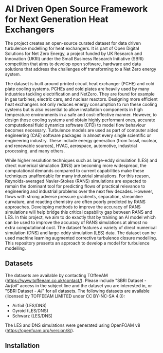# AI Driven Open Source Framework for Next Generation Heat Exchangers

The project creates an open-source curated dataset for data driven turbulence modelling for heat exchangers. It is part of Open Digital Solutions for Net Zero Energy, a project funded by UK Research and Innovation (UKRI) under the Small Business Research Initiative (SBRI) competition that aims to develop open software, hardware and data solutions that address the challenges off transforming to a Net Zero energy system.

The dataset is built around printed circuit heat exchanger (PCHE) and cold plate cooling systems. PCHEs and cold plates are heavily used by many industries tackling electrification and NetZero. They are found for example in gas turbines, electric cars, and nuclear reactors. Designing more efficient heat exchangers not only reduces energy consumption to run these cooling systems but is also essential to allow installation components in high temperature environments in a safe and cost-effective manner. However, to design those cooling systems and obtain highly performant ones, accurate computational fluid dynamics software (CFD) to model flow behaviour becomes necessary. Turbulence models are used as part of computer aided engineering (CAE) software packages in almost every single scientific or engineering industry. These include energy generation (from fossil, nuclear, and renewable sources), HVAC, aerospace, automotive, industrial processing, and many others.

While higher resolution techniques such as large-eddy simulation (LES) and direct numerical simulation (DNS) are becoming more widespread, the computational demands compared to current capabilities make these techniques unaffordable for many industrial simulations. For this reason, Reynolds-averaged Navier-Stokes (RANS) simulations are expected to remain the dominant tool for predicting flows of practical relevance to engineering and industrial problems over the next few decades. However, flows with strong adverse pressure gradients, separation, streamline curvature, and reacting chemistry are often poorly predicted by RANS approaches. Developing methods to improve the accuracy of RANS simulations will help bridge this critical capability gap between RANS and LES. In this project, we aim to do exactly that by training an AI model which can be used to improve the accuracy of RANS simulations at almost no extra computational cost. The dataset features a variety of direct numerical simulation (DNS) and large-eddy simulation (LES) data. The dataset can be used machine learning augmented corrective turbulence closure modelling. This repository presents an approach to develop a model for turbulence modelling.

## Datasets

The datasets are available by contacting TOffeeAM (https://www.toffeeam.co.uk/contact/). Please include "SBRI Dataset - _Airfoil_" access in the subject line and the dataset you are interested in, or "SBRI Dataset - _All_" for all datasets. The following datasets are available (licensed by TOFFEEAM LIMITED under CC BY-NC-SA 4.0):

- Airfoil (LES/DNS)
- Gyroid (LES/DNS)
- Schwarz (LES/DNS)

The LES and DNS simulations were generated using OpenFOAM v8 (https://openfoam.org/version/8/).

## Installation
